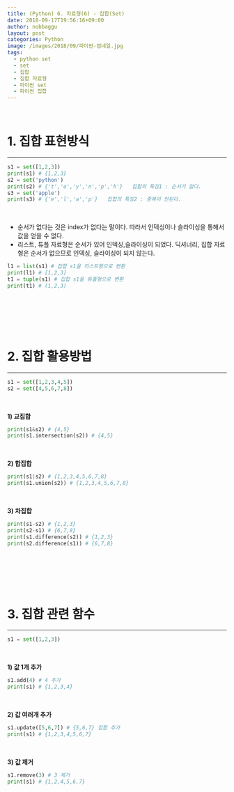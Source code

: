 ```yaml
---
title: (Python) 6. 자료형(6) - 집합(Set)
date: 2018-09-17T19:56:16+09:00
author: nobbaggu
layout: post
categories: Python
image: /images/2018/09/파이썬-썸네일.jpg
tags:
  - python set
  - set
  - 집합
  - 집합 자료형
  - 파이썬 set
  - 파이썬 집합
---
```

&nbsp;

# 1. 집합 표현방식

* * *



~~~ python
s1 = set([1,2,3])
print(s1) # {1,2,3}
s2 = set('python')
print(s2) # {'t','o','y','n','p','h'}   집합의 특징1 : 순서가 없다.
s3 = set('apple')
print(s3) # {'e','l','a','p'}   집합의 특징2 : 중복이 안된다.
~~~

&nbsp;

  * 순서가 없다는 것은 index가 없다는 말이다. 따라서 인덱싱이나 슬라이싱을 통해서 값을 얻을 수 없다.
  * 리스트, 튜플 자료형은 순서가 있어 인덱싱,슬라이싱이 되었다. 딕셔너리, 집합 자료형은 순서가 없으므로 인덱싱, 슬라이싱이 되지 않는다.



~~~ python
l1 = list(s1) # 집합 s1을 리스트형으로 변환
print(l1) # [1,2,3]
t1 = tuple(s1) # 집합 s1을 튜플형으로 변환
print(t1) # (1,2,3)
~~~

&nbsp;

&nbsp;

&nbsp;

# 2. 집합 활용방법

* * *



~~~ python
s1 = set([1,2,3,4,5])
s2 = set([4,5,6,7,8])
~~~

&nbsp;

**1) 교집합**  


~~~ python
print(s1&s2) # {4,5}
print(s1.intersection(s2)) # {4,5}
~~~

&nbsp;

**2) 합집합**  


~~~ python
print(s1|s2) # {1,2,3,4,5,6,7,8}
print(s1.union(s2)) # {1,2,3,4,5,6,7,8}
~~~

&nbsp;

**3) 차집합**  


~~~ python
print(s1-s2) # {1,2,3}
print(s2-s1) # {6,7,8}
print(s1.difference(s2)) # {1,2,3}
print(s2.difference(s1)) # {6,7,8}
~~~

&nbsp;

&nbsp;

&nbsp;

# 3. 집합 관련 함수

* * *



~~~ python
s1 = set([1,2,3])
~~~

&nbsp;

**1) 값 1개 추가**  


~~~ python
s1.add(4) # 4 추가
print(s1) # {1,2,3,4}
~~~

&nbsp;

**2) 값 여러개 추가**  


~~~ python
s1.update([5,6,7]) # {5,6,7} 집합 추가
print(s1) # {1,2,3,4,5,6,7}
~~~

&nbsp;

**3) 값 제거**  


~~~ python
s1.remove(3) # 3 제거
print(s1) # {1,2,4,5,6,7}
~~~

